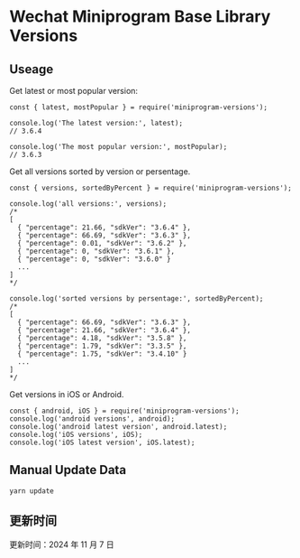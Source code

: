 
# Wechat Miniprogram Base Library Versions

## Useage

Get latest or most popular version:

```;
const { latest, mostPopular } = require('miniprogram-versions');

console.log('The latest version:', latest);
// 3.6.4

console.log('The most popular version:', mostPopular);
// 3.6.3

```

Get all versions sorted by version or persentage.

```
const { versions, sortedByPercent } = require('miniprogram-versions');

console.log('all versions:', versions);
/*
[
  { "percentage": 21.66, "sdkVer": "3.6.4" },
  { "percentage": 66.69, "sdkVer": "3.6.3" },
  { "percentage": 0.01, "sdkVer": "3.6.2" },
  { "percentage": 0, "sdkVer": "3.6.1" },
  { "percentage": 0, "sdkVer": "3.6.0" }
  ...
]
*/

console.log('sorted versions by persentage:', sortedByPercent);
/*
[
  { "percentage": 66.69, "sdkVer": "3.6.3" },
  { "percentage": 21.66, "sdkVer": "3.6.4" },
  { "percentage": 4.18, "sdkVer": "3.5.8" },
  { "percentage": 1.79, "sdkVer": "3.3.5" },
  { "percentage": 1.75, "sdkVer": "3.4.10" }
  ...
]
*/
```

Get versions in iOS or Android.

```
const { android, iOS } = require('miniprogram-versions');
console.log('android versions', android);
console.log('android latest version', android.latest);
console.log('iOS versions', iOS);
console.log('iOS latest version', iOS.latest);
```

## Manual Update Data

```
yarn update
```

## 更新时间

更新时间：2024 年 11 月 7 日
